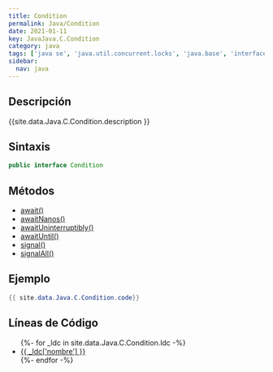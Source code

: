 ```yaml
---
title: Condition
permalink: Java/Condition
date: 2021-01-11
key: JavaJava.C.Condition
category: java
tags: ['java se', 'java.util.concurrent.locks', 'java.base', 'interface java', 'Java 1.5']
sidebar: 
  nav: java
---
```


## Descripción
{{site.data.Java.C.Condition.description }}

## Sintaxis
~~~java
public interface Condition
~~~

## Métodos
* [await()](/Java/Condition/await)
* [awaitNanos()](/Java/Condition/awaitNanos)
* [awaitUninterruptibly()](/Java/Condition/awaitUninterruptibly)
* [awaitUntil()](/Java/Condition/awaitUntil)
* [signal()](/Java/Condition/signal)
* [signalAll()](/Java/Condition/signalAll)

## Ejemplo
~~~java
{{ site.data.Java.C.Condition.code}}
~~~

## Líneas de Código
<ul>
{%- for _ldc in site.data.Java.C.Condition.ldc -%}
   <li>
       <a href="{{_ldc['url'] }}">{{ _ldc['nombre'] }}</a>
   </li>
{%- endfor -%}
</ul>
